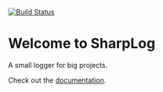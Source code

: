 [![Build Status](https://img.shields.io/nuget/v/MarvinFuchs.SharpLog.svg)](https://www.nuget.org/packages/MarvinFuchs.SharpLog)
# Welcome to SharpLog
A small logger for big projects.

Check out the [documentation](https://sharplog.marvin-fuchs.de).
